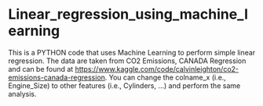 # Linear_regression_using_machine_learning
This is a PYTHON code that uses Machine Learning to perform simple linear regression.
The data are taken from CO2 Emissions, CANADA Regression and can be found at https://www.kaggle.com/code/calvinleighton/co2-emissions-canada-regression. 
You can change the colname_x (i.e., Engine_Size) to other features (i.e., Cylinders, ...) and perform the same analysis.

